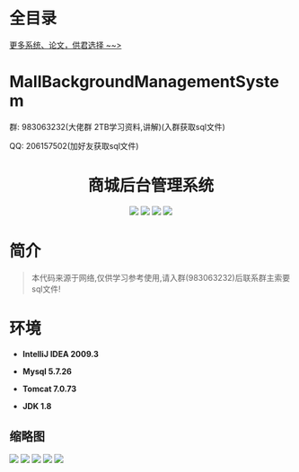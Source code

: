 # 全目录

[更多系统、论文，供君选择 ~~>](https://www.yuque.com/wisebit/blog)

# MallBackgroundManagementSystem

<p>群: 983063232(大佬群 2TB学习资料,讲解)(入群获取sql文件)</p>
<p>QQ: 206157502(加好友获取sql文件)</p>

<p><h1 align="center">商城后台管理系统</h1></p>


<p align="center">
	<img src="https://img.shields.io/badge/jdk-1.8-orange.svg"/>
    <img src="https://img.shields.io/badge/spring-5.x-lightgrey.svg"/>
    <img src="https://img.shields.io/badge/springmvc-3.x-blue.svg"/>
    <img src="https://img.shields.io/badge/mybatis-3.x-yellow.svg"/>
</p>

# 简介


> 本代码来源于网络,仅供学习参考使用,请入群(983063232)后联系群主索要sql文件!



# 环境

- <b>IntelliJ IDEA 2009.3</b>

- <b>Mysql 5.7.26</b>

- <b>Tomcat 7.0.73</b>

- <b>JDK 1.8</b>




## 缩略图

![](https://bitwise.oss-cn-heyuan.aliyuncs.com/2024/9/10/dbf88ab4-0a42-446b-baab-208247b63b80.png)
![](https://bitwise.oss-cn-heyuan.aliyuncs.com/2024/9/10/f3448700-80a3-478e-82ce-2396ce0dff0e.png)
![](https://bitwise.oss-cn-heyuan.aliyuncs.com/2024/9/10/12dcefe5-af13-404b-aa75-8bd4b4a6ffb3.png)
![](https://bitwise.oss-cn-heyuan.aliyuncs.com/2024/9/10/0437fcdd-cdc0-461d-a1de-e3510db1e790.png)
![](https://bitwise.oss-cn-heyuan.aliyuncs.com/2024/9/10/cd8b5e29-c8ca-4999-881d-54a4d129e18f.png)



